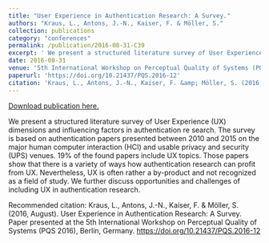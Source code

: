 ```yaml
---
title: "User Experience in Authentication Research: A Survey."
authors: "Kraus, L., Antons, J.-N., Kaiser, F. & Möller, S."
collection: publications
category: "conferences"
permalink: /publication/2016-08-31-C39
excerpt: ' We present a structured literature survey of User Experience (UX) dimensions and influencing factors in authentication re search. The survey is based on authentication papers presented between 2010 and 2015 on the major human computer interaction (HCI) and usable privacy and security (UPS) venues. 19% of the found papers include UX topics. Those papers show that there is a variety of ways how authentication research can profit from UX. Nevertheless, UX is often rather a by-product and not recognized as a field of study. We further discuss opportunities and challenges of including UX in authentication research.'
date: 2016-08-31
venue: '5th International Workshop on Perceptual Quality of Systems (PQS 2016)'
paperurl: 'https://doi.org/10.21437/PQS.2016-12'
citation: 'Kraus, L., Antons, J.-N., Kaiser, F. &amp; Möller, S. (2016, August). User Experience in Authentication Research: A Survey. Paper presented at the 5th International Workshop on Perceptual Quality of Systems (PQS 2016), Berlin, Germany. https://doi.org/10.21437/PQS.2016-12'
---
```


<a href='https://doi.org/10.21437/PQS.2016-12'>Download publication here.</a>

 We present a structured literature survey of User Experience (UX) dimensions and influencing factors in authentication re search. The survey is based on authentication papers presented between 2010 and 2015 on the major human computer interaction (HCI) and usable privacy and security (UPS) venues. 19% of the found papers include UX topics. Those papers show that there is a variety of ways how authentication research can profit from UX. Nevertheless, UX is often rather a by-product and not recognized as a field of study. We further discuss opportunities and challenges of including UX in authentication research.

Recommended citation: Kraus, L., Antons, J.-N., Kaiser, F. & Möller, S. (2016, August). User Experience in Authentication Research: A Survey. Paper presented at the 5th International Workshop on Perceptual Quality of Systems (PQS 2016), Berlin, Germany. https://doi.org/10.21437/PQS.2016-12